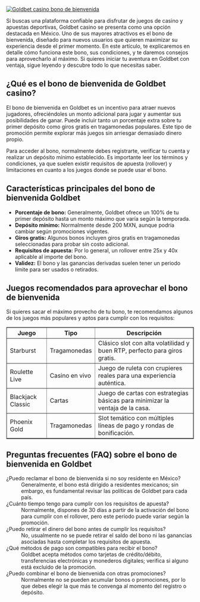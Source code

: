 [![Goldbet casino bono de bienvenida](https://123-caf.pages.dev/gitsignup.png)](https://vrmoo.ru/Bt82HjjY)

<p>Si buscas una plataforma confiable para disfrutar de juegos de casino y apuestas deportivas, Goldbet casino se presenta como una opción destacada en México. Uno de sus mayores atractivos es el bono de bienvenida, diseñado para nuevos usuarios que quieren maximizar su experiencia desde el primer momento. En este artículo, te explicaremos en detalle cómo funciona este bono, sus condiciones, y te daremos consejos para aprovecharlo al máximo. Si quieres iniciar tu aventura en Goldbet con ventaja, sigue leyendo y descubre todo lo que necesitas saber.</p>  <h2>¿Qué es el bono de bienvenida de Goldbet casino?</h2> <p>El bono de bienvenida en Goldbet es un incentivo para atraer nuevos jugadores, ofreciéndoles un monto adicional para jugar y aumentar sus posibilidades de ganar. Puede incluir tanto un porcentaje extra sobre tu primer depósito como giros gratis en tragamonedas populares. Este tipo de promoción permite explorar más juegos sin arriesgar demasiado dinero propio.</p> <p>Para acceder al bono, normalmente debes registrarte, verificar tu cuenta y realizar un depósito mínimo establecido. Es importante leer los términos y condiciones, ya que suelen existir requisitos de apuesta (rollover) y limitaciones en cuanto a los juegos donde se puede usar el bono.</p>  <h2>Características principales del bono de bienvenida Goldbet</h2> <ul>   <li><strong>Porcentaje de bono:</strong> Generalmente, Goldbet ofrece un 100% de tu primer depósito hasta un monto máximo que varía según la temporada.</li>   <li><strong>Depósito mínimo:</strong> Normalmente desde 200 MXN, aunque podría cambiar según promociones vigentes.</li>   <li><strong>Giros gratis:</strong> Algunos bonos incluyen giros gratis en tragamonedas seleccionadas para probar sin costo adicional.</li>   <li><strong>Requisitos de apuesta:</strong> Por lo general, un rollover entre 25x y 40x aplicable al importe del bono.</li>   <li><strong>Validez:</strong> El bono y las ganancias derivadas suelen tener un periodo límite para ser usados o retirados.</li> </ul>  <h2>Juegos recomendados para aprovechar el bono de bienvenida</h2> <p>Si quieres sacar el máximo provecho de tu bono, te recomendamos algunos de los juegos más populares y aptos para cumplir con los requisitos:</p>  <table border="1" cellpadding="5" cellspacing="0">   <thead>     <tr>       <th>Juego</th>       <th>Tipo</th>       <th>Descripción</th>     </tr>   </thead>   <tbody>     <tr>       <td>Starburst</td>       <td>Tragamonedas</td>       <td>Clásico slot con alta volatilidad y buen RTP, perfecto para giros gratis.</td>     </tr>     <tr>       <td>Roulette Live</td>       <td>Casino en vivo</td>       <td>Juego de ruleta con crupieres reales para una experiencia auténtica.</td>     </tr>     <tr>       <td>Blackjack Classic</td>       <td>Cartas</td>       <td>Juego de cartas con estrategias básicas para minimizar la ventaja de la casa.</td>     </tr>     <tr>       <td>Phoenix Gold</td>       <td>Tragamonedas</td>       <td>Slot temático con múltiples líneas de pago y rondas de bonificación.</td>     </tr>   </tbody> </table>  <h2>Preguntas frecuentes (FAQ) sobre el bono de bienvenida en Goldbet</h2> <dl>   <dt>¿Puedo reclamar el bono de bienvenida si no soy residente en México?</dt>   <dd>Generalmente, el bono está dirigido a residentes mexicanos; sin embargo, es fundamental revisar las políticas de Goldbet para cada país.</dd>    <dt>¿Cuánto tiempo tengo para cumplir con los requisitos de apuesta?</dt>   <dd>Normalmente, dispones de 30 días a partir de la activación del bono para cumplir con el rollover, pero este periodo puede variar según la promoción.</dd>    <dt>¿Puedo retirar el dinero del bono antes de cumplir los requisitos?</dt>   <dd>No, usualmente no se puede retirar el saldo del bono ni las ganancias asociadas hasta completar los requisitos de apuesta.</dd>    <dt>¿Qué métodos de pago son compatibles para recibir el bono?</dt>   <dd>Goldbet acepta métodos como tarjetas de crédito/débito, transferencias electrónicas y monederos digitales; verifica si alguno está excluido de la promoción.</dd>    <dt>¿Puedo combinar el bono de bienvenida con otras promociones?</dt>   <dd>Normalmente no se pueden acumular bonos o promociones, por lo que debes elegir la que más te convenga al momento del registro o depósito.</dd> </dl>